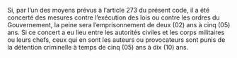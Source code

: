 Si, par l’un des moyens prévus à l’article 273 du présent code, il a été concerté des mesures contre l’exécution des lois ou contre les ordres du Gouvernement, la peine sera l’emprisonnement de deux (02) ans à cinq (05) ans.
Si ce concert a eu lieu entre les autorités civiles et les corps militaires ou leurs chefs, ceux qui en sont les auteurs ou provocateurs sont punis de la détention criminelle à temps de cinq (05) ans à dix (10) ans.